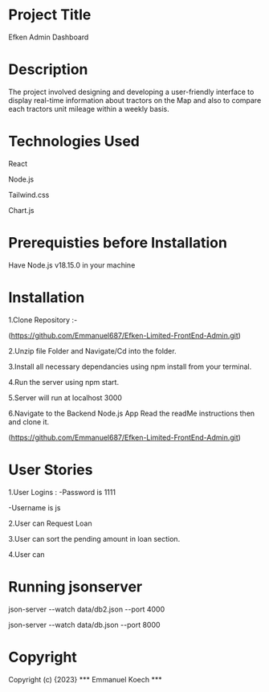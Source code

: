 # Project Title
Efken Admin Dashboard

# Description
The project involved designing and developing a user-friendly interface to display real-time information about tractors on the Map and also to compare each tractors unit mileage within a weekly basis.

# Technologies Used
React

Node.js

Tailwind.css

Chart.js


# Prerequisties before Installation
Have Node.js v18.15.0 in your machine

# Installation
1.Clone Repository :- 

(https://github.com/Emmanuel687/Efken-Limited-FrontEnd-Admin.git)

2.Unzip file Folder and Navigate/Cd into the folder.

3.Install all necessary dependancies using npm install from your terminal.

4.Run the server using npm start.

5.Server will run at localhost 3000

6.Navigate to the Backend Node.js App Read the readMe instructions then and clone it. 

(https://github.com/Emmanuel687/Efken-Limited-FrontEnd-Admin.git)

#  User Stories
1.User Logins :
-Password is 1111

-Username is js


2.User can Request Loan

3.User can sort the pending amount in loan section.

4.User can 



# Running jsonserver
 json-server --watch data/db2.json --port 4000

 json-server --watch data/db.json --port 8000

 # Copyright
 Copyright (c) {2023} *** Emmanuel Koech ***


